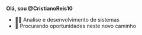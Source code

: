 <b>Olá, sou @CristianoReis10</b>
- 👨‍🎓 Analise e desenvolvimento de sistemas
- 🔑 Procurando oportunidades neste novo caminho

<!---
CristianoReis10/CristianoReis10 is a ✨ special ✨ repository because its `README.md` (this file) appears on your GitHub profile.
You can click the Preview link to take a look at your changes.
--->
